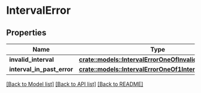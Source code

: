 # IntervalError

## Properties

Name | Type | Description | Notes
------------ | ------------- | ------------- | -------------
**invalid_interval** | [**crate::models::IntervalErrorOneOfInvalidInterval**](IntervalError_oneOf_invalidInterval.md) |  | 
**interval_in_past_error** | [**crate::models::IntervalErrorOneOf1IntervalInPastError**](IntervalError_oneOf_1_intervalInPastError.md) |  | 

[[Back to Model list]](../README.md#documentation-for-models) [[Back to API list]](../README.md#documentation-for-api-endpoints) [[Back to README]](../README.md)


